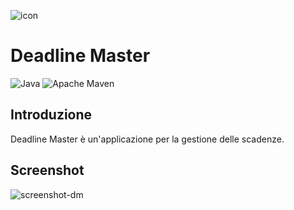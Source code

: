 ![icon](https://github.com/luca-software-developer/Deadline-Master/assets/67876436/3f26ae42-954d-481c-8fc0-6c8641e0b1f6)

# Deadline Master

![Java](https://img.shields.io/badge/java-%23ED8B00.svg?style=for-the-badge&logo=openjdk&logoColor=white)
![Apache Maven](https://img.shields.io/badge/Apache%20Maven-C71A36?style=for-the-badge&logo=Apache%20Maven&logoColor=white)

## Introduzione
Deadline Master è un'applicazione per la gestione delle scadenze.

## Screenshot
![screenshot-dm](https://github.com/luca-software-developer/Deadline-Master/assets/67876436/afb59e7c-e2a2-456a-9daf-6d83ae61e66e)
